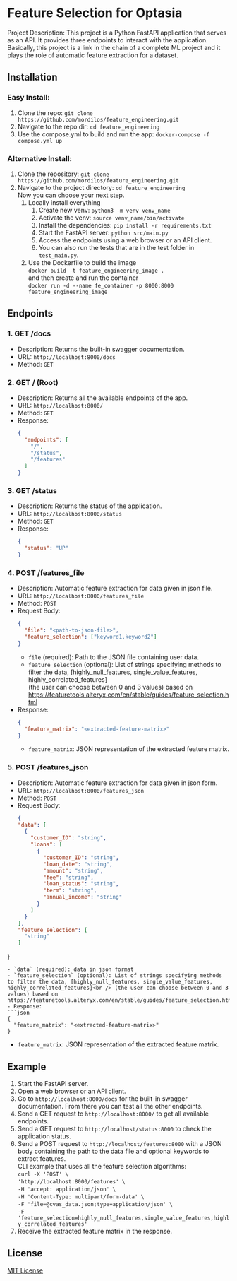 # Feature Selection for Optasia

Project Description: This project is a Python FastAPI application that serves as an API. It provides three endpoints to interact with the application.
Basically, this project is a link in the chain of a complete ML project and it plays the role of automatic feature extraction for a dataset. 

## Installation

### Easy Install: 
1. Clone the repo: `git clone https://github.com/mordilos/feature_engineering.git`
2. Navigate to the repo dir: `cd feature_engineering`
3. Use the compose.yml to build and run the app: `docker-compose -f compose.yml up`


### Alternative Install:

1. Clone the repository: `git clone https://github.com/mordilos/feature_engineering.git`
2. Navigate to the project directory: `cd feature_engineering`<br /> Now you can choose your next step.
   1. Locally install everything
      1. Create new venv: `python3 -m venv venv_name`
      2. Activate the venv: `source venv_name/bin/activate`
      3. Install the dependencies: `pip install -r requirements.txt`
      4. Start the FastAPI server: `python src/main.py`
      5. Access the endpoints using a web browser or an API client.
      6. You can also run the tests that are in the test folder in `test_main.py`.
   2. Use the Dockerfile to build the image<br />`docker build -t feature_engineering_image .`<br /> and then create and run the container<br />`docker run -d --name fe_container -p 8000:8000 feature_engineering_image`


## Endpoints

### 1. GET /docs

- Description: Returns the built-in swagger documentation.
- URL: `http://localhost:8000/docs`
- Method: `GET`


### 2. GET / (Root)

- Description: Returns all the available endpoints of the app.
- URL: `http://localhost:8000/`
- Method: `GET`
- Response:
  ```json
  {
    "endpoints": [
      "/",
      "/status",
      "/features"
    ]
  }
  ```

### 3. GET /status

- Description: Returns the status of the application.
- URL: `http://localhost:8000/status`
- Method: `GET`
- Response:
  ```json
  {
    "status": "UP"
  }
  ```

### 4. POST /features_file

- Description: Automatic feature extraction for data given in json file. 
- URL: `http://localhost:8000/features_file`
- Method: `POST`
- Request Body:
  ```json
  {
    "file": "<path-to-json-file>",
    "feature_selection": ["keyword1,keyword2"]
  }
  ```
  - `file` (required): Path to the JSON file containing user data.
  - `feature_selection` (optional): List of strings specifying methods to filter the data, [highly_null_features, single_value_features, highly_correlated_features]<br /> (the user can choose between 0 and 3 values) based on https://featuretools.alteryx.com/en/stable/guides/feature_selection.html
- Response:
  ```json
  {
    "feature_matrix": "<extracted-feature-matrix>"
  }
  ```
  - `feature_matrix`: JSON representation of the extracted feature matrix.


### 5. POST /features_json

- Description: Automatic feature extraction for data given in json form. 
- URL: `http://localhost:8000/features_json`
- Method: `POST`
- Request Body:
  ```json
  {
  "data": [
    {
      "customer_ID": "string",
      "loans": [
        {
          "customer_ID": "string",
          "loan_date": "string",
          "amount": "string",
          "fee": "string",
          "loan_status": "string",
          "term": "string",
          "annual_income": "string"
        }
      ]
    }
  ],
  "feature_selection": [
    "string"
  ]
}
  ```
  - `data` (required): data in json format
  - `feature_selection` (optional): List of strings specifying methods to filter the data, [highly_null_features, single_value_features, highly_correlated_features]<br /> (the user can choose between 0 and 3 values) based on https://featuretools.alteryx.com/en/stable/guides/feature_selection.html
- Response:
  ```json
  {
    "feature_matrix": "<extracted-feature-matrix>"
  }
  ```
  - `feature_matrix`: JSON representation of the extracted feature matrix.

## Example

1. Start the FastAPI server.
2. Open a web browser or an API client.
3. Go to `http://localhost:8000/docs` for the built-in swagger documentation. From there you can test all the other endpoints.
4. Send a GET request to `http://localhost:8000/` to get all available endpoints.
5. Send a GET request to `http://localhost/status:8000` to check the application status.
6. Send a POST request to `http://localhost/features:8000` with a JSON body containing the path to the data file and optional keywords to extract features.<br />
    CLI example that uses all the feature selection algorithms:<br />`curl -X 'POST' \`<br />`'http://localhost:8000/features' \`<br />`-H 'accept: application/json' \`<br />`-H 'Content-Type: multipart/form-data' \`<br />`-F 'file=@cvas_data.json;type=application/json' \`<br />`-F 'feature_selection=highly_null_features,single_value_features,highly_correlated_features'`
7. Receive the extracted feature matrix in the response.

## License

[MIT License](https://opensource.org/licenses/MIT)